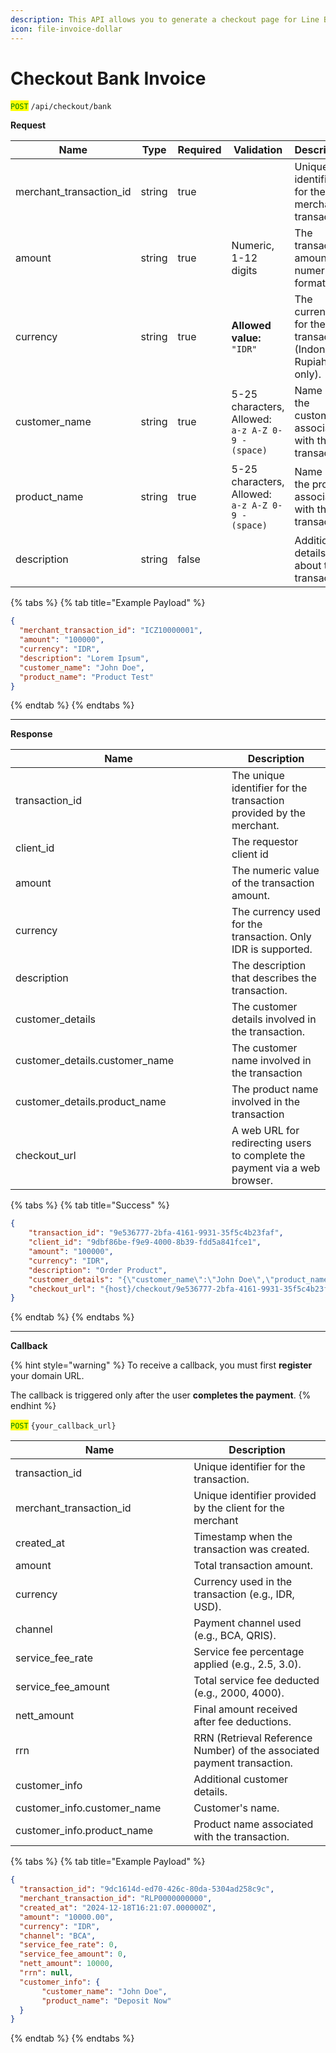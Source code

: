 ```yaml
---
description: This API allows you to generate a checkout page for Line Bank transfers.
icon: file-invoice-dollar
---
```


# Checkout Bank Invoice

<mark style="color:green;">`POST`</mark> `/api/checkout/bank`

**Request**

<table><thead><tr><th width="220.125">Name</th><th width="72.45703125">Type</th><th width="107.74609375" data-type="checkbox">Required</th><th>Validation</th><th width="185.125">Description</th></tr></thead><tbody><tr><td>merchant_transaction_id</td><td>string</td><td>true</td><td></td><td>Unique identifier for the merchant's transaction.</td></tr><tr><td>amount</td><td>string</td><td>true</td><td>Numeric, 1-12 digits</td><td>The transaction amount in numeric format.</td></tr><tr><td>currency</td><td>string</td><td>true</td><td><strong>Allowed value:</strong> <code>"IDR"</code></td><td>The currency for the transaction (Indonesian Rupiah only).</td></tr><tr><td>customer_name</td><td>string</td><td>true</td><td>5-25 characters, Allowed: <code>a-z A-Z 0-9 - (space)</code></td><td>Name of the customer associated with the transaction.</td></tr><tr><td>product_name</td><td>string</td><td>true</td><td>5-25 characters, Allowed: <code>a-z A-Z 0-9 - (space)</code></td><td>Name of the product associated with the transaction.</td></tr><tr><td>description</td><td>string</td><td>false</td><td></td><td>Additional details about the transaction.</td></tr></tbody></table>

{% tabs %}
{% tab title="Example Payload" %}
```json
{
  "merchant_transaction_id": "ICZ10000001",
  "amount": "100000",
  "currency": "IDR",
  "description": "Lorem Ipsum",
  "customer_name": "John Doe",
  "product_name": "Product Test"
}
```
{% endtab %}
{% endtabs %}

***

**Response**

<table><thead><tr><th width="329.98828125">Name</th><th>Description</th></tr></thead><tbody><tr><td>transaction_id</td><td>The unique identifier for the transaction provided by the merchant.</td></tr><tr><td>client_id</td><td>The requestor client id</td></tr><tr><td>amount</td><td>The numeric value of the transaction amount.</td></tr><tr><td>currency</td><td>The currency used for the transaction. Only IDR is supported.</td></tr><tr><td>description</td><td>The description that describes the transaction.</td></tr><tr><td>customer_details</td><td>The customer details involved in the transaction.</td></tr><tr><td>customer_details.customer_name</td><td>The customer name involved in the transaction</td></tr><tr><td>customer_details.product_name</td><td>The product name involved in the transaction</td></tr><tr><td>checkout_url</td><td>A web URL for redirecting users to complete the payment via a web browser.</td></tr></tbody></table>

{% tabs %}
{% tab title="Success" %}
```json
{
    "transaction_id": "9e536777-2bfa-4161-9931-35f5c4b23faf",
    "client_id": "9dbf86be-f9e9-4000-8b39-fdd5a841fce1",
    "amount": "100000",
    "currency": "IDR",
    "description": "Order Product",
    "customer_details": "{\"customer_name\":\"John Doe\",\"product_name\":\"Product Test\"}",
    "checkout_url": "{host}/checkout/9e536777-2bfa-4161-9931-35f5c4b23faf"
}
```
{% endtab %}
{% endtabs %}

***

**Callback**

{% hint style="warning" %}
To receive a callback, you must first **register** your domain URL.

The callback is triggered only after the user **completes the payment**.
{% endhint %}

<mark style="color:green;">`POST`</mark> `{your_callback_url}`

<table><thead><tr><th width="269.14453125">Name</th><th>Description</th></tr></thead><tbody><tr><td>transaction_id</td><td>Unique identifier for the transaction.</td></tr><tr><td>merchant_transaction_id</td><td>Unique identifier provided by the client for the merchant</td></tr><tr><td>created_at</td><td>Timestamp when the transaction was created.</td></tr><tr><td>amount</td><td>Total transaction amount.</td></tr><tr><td>currency</td><td>Currency used in the transaction (e.g., IDR, USD).</td></tr><tr><td>channel</td><td>Payment channel used (e.g., BCA, QRIS).</td></tr><tr><td>service_fee_rate</td><td>Service fee percentage applied (e.g., 2.5, 3.0).</td></tr><tr><td>service_fee_amount</td><td>Total service fee deducted (e.g., 2000, 4000).</td></tr><tr><td>nett_amount</td><td>Final amount received after fee deductions.</td></tr><tr><td>rrn</td><td>RRN (Retrieval Reference Number) of the associated payment transaction.</td></tr><tr><td>customer_info</td><td>Additional customer details.</td></tr><tr><td>customer_info.customer_name</td><td>Customer's name.</td></tr><tr><td>customer_info.product_name</td><td>Product name associated with the transaction.</td></tr></tbody></table>

{% tabs %}
{% tab title="Example Payload" %}
```json
{
  "transaction_id": "9dc1614d-ed70-426c-80da-5304ad258c9c",
  "merchant_transaction_id": "RLP0000000000",
  "created_at": "2024-12-18T16:21:07.000000Z",
  "amount": "10000.00",
  "currency": "IDR",
  "channel": "BCA",
  "service_fee_rate": 0,
  "service_fee_amount": 0,
  "nett_amount": 10000,
  "rrn": null,
  "customer_info": {
       "customer_name": "John Doe",
       "product_name": "Deposit Now"
  }
}

```
{% endtab %}
{% endtabs %}
